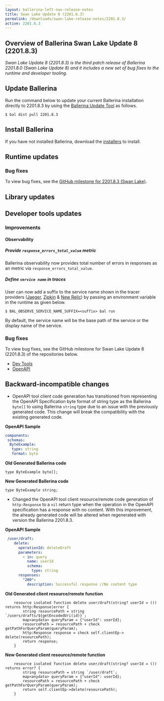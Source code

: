 ```yaml
---
layout: ballerina-left-nav-release-notes
title: Swan Lake Update 8 (2201.8.3) 
permalink: /downloads/swan-lake-release-notes/2201.8.3/
active: 2201.8.3
---
```


## Overview of Ballerina Swan Lake Update 8 (2201.8.3)

<em>Swan Lake Update 8 (2201.8.3) is the third patch release of Ballerina 2201.8.0 (Swan Lake Update 8) and it includes a new set of bug fixes to the runtime and developer tooling.</em>

## Update Ballerina

Run the command below to update your current Ballerina installation directly to 2201.8.3 by using the [Ballerina Update Tool](/learn/update-tool/) as follows.

```
$ bal dist pull 2201.8.3
```

## Install Ballerina

If you have not installed Ballerina, download the [installers](/downloads/#swanlake) to install.

## Runtime updates

### Bug fixes

To view bug fixes, see the [GitHub milestone for 2201.8.3 (Swan Lake)](https://github.com/ballerina-platform/ballerina-lang/issues?q=is%3Aissue+milestone%3A2201.8.3+label%3AType%2FBug+is%3Aclosed+label%3ATeam%2FjBallerina).

## Library updates

## Developer tools updates

### Improvements

#### Observability

##### Provide `response_errors_total_value` metric

Ballerina observability now provides total number of errors in responses as an metric via `response_errors_total_value`.

##### Define `service name` in traces

User can now add a suffix to the service name shown in the tracer providers ([Jaeger](https://www.jaegertracing.io/), [Zipkin](https://zipkin.io/) & [New Relic](https://newrelic.com/welcome-back)) by passing an environment variable in the runtime as given below. 

```
$ BAL_OBSERVE_SERVICE_NAME_SUFFIX=<suffix> bal run
```

By default, the service name will be the base path of the service or the display name of the service.

### Bug fixes
To view bug fixes, see the GitHub milestone for Swan Lake Update 8 (2201.8.3) of the repositories below.

- [Dev Tools](https://github.com/ballerina-platform/ballerina-lang/issues?q=is%3Aissue+milestone%3A2201.8.3+label%3ATeam%2FDevTools+label%3AType%2FBug+is%3Aclosed)
- [OpenAPI](https://github.com/ballerina-platform/ballerina-library/issues?q=is%3Aissue+label%3Amodule%2Fopenapi-tools+label%3AType%2FBug+milestone%3A2201.8.3+is%3Aclosed)

## Backward-incompatible changes

- OpenAPI tool client code generation has transitioned from representing the OpenAPI Specification byte format of string type as the Ballerina `byte[]` to using Ballerina `string` type due to an issue with the previously generated code. This change will break the compatibility with the existing generated code.

**OpenAPI Sample**
```yaml
components:
 schemas:
  ByteExample:
   type: string
   format: byte
```
**Old Generated Ballerina code**
```ballerina
type ByteExample byte[];
```
**New Generated Ballerina code**
```ballerina
type ByteExample string;
```
- Changed the OpenAPI tool client resource/remote code generation of `http:Response` to a `nil` return type when the operation in the OpenAPI specification has a response with no content. With this improvement, the already generated code will be altered when regenerated with version the Ballerina 2201.8.3.

**OpenAPI Sample**
```yaml
 /user/draft:
    delete:
      operationId: deleteDraft
      parameters:
        - in: query
          name: userId
          schema:
            type: string    
      responses:
        "200":
          description: Successful response //No content type
```
**Old Generated client resource/remote function**
```ballerina
    resource isolated function delete user/draft(string? userId = ()) returns http:Response|error {
        string resourcePath = string `/users/drafts/${getEncodedUri(id)}`;
        map<anydata> queryParam = {"userId": userId};
        resourcePath = resourcePath + check getPathForQueryParam(queryParam);
        http:Response response = check self.clientEp-> delete(resourcePath);
        return response;
    }
```
**New Generated client resource/remote function**
```ballerina
    resource isolated function delete user/draft(string? userId = ()) returns error? {
        string resourcePath = string `/user/draft`;
        map<anydata> queryParam = {"userId": userId};
        resourcePath = resourcePath + check getPathForQueryParam(queryParam);
        return self.clientEp->delete(resourcePath);
    }
```

